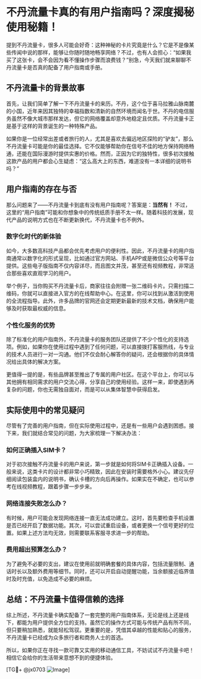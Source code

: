 # 不丹流量卡真的有用户指南吗？深度揭秘使用秘籍！

提到不丹流量卡，很多人可能会好奇：这种神秘的卡片究竟是什么？它是不是像某些传闻中说的那样，能够让你随时随地畅享网络？不过，也有人会担心：“如果我买了这张卡，会不会因为看不懂操作步骤而浪费钱？”别急，今天我们就来聊聊不丹流量卡是否真的配备了用户指南或手册。

## 不丹流量卡的背景故事

首先，让我们简单了解一下不丹流量卡的来历。不丹，这个位于喜马拉雅山脉南麓的小国，近年来因其独特的幸福指数和清新的自然环境而闻名于世。不丹的电信服务虽然不像大城市那样发达，但它的网络覆盖却意外地稳定且优质。不丹流量卡正是基于这样的背景诞生的一种特殊产品。

如果你是一位经常出差或者旅行的人，尤其是喜欢去偏远地区探险的“驴友”，那么不丹流量卡可能是你的最佳选择。它不仅能够帮助你在信号不佳的地方保持网络畅通，还能在国际漫游时提供实惠的价格。然而，正因为它的独特性，很多初次接触这款产品的用户都会心生疑虑：“这么高大上的东西，难道没有一本详细的说明书吗？”

## 用户指南的存在与否

那么问题来了——不丹流量卡到底有没有用户指南呢？答案是：**当然有！** 不过，这里的“用户指南”可能和你想象中的传统纸质手册不太一样。随着科技的发展，现代产品的说明方式也在不断更新换代，不丹流量卡也不例外。

### 数字化时代的新体验

如今，大多数高科技产品都会优先考虑用户的便利性。因此，不丹流量卡的用户指南通常以数字化的形式呈现，比如通过官方网站、手机APP或是微信公众号等平台提供。这些电子版指南不仅内容详尽，而且图文并茂，甚至还有视频教程，非常适合那些喜欢直观学习的用户。

举个例子，当你购买不丹流量卡后，商家往往会附赠一张二维码卡片。只需扫描二维码，你就可以直接进入官方的在线帮助中心。在这里，你可以找到从激活到使用的全流程指导。此外，许多品牌的官网还会定期更新最新的技术文档，确保用户能够及时获取最权威的信息。

### 个性化服务的优势

除了标准化的用户指南外，不丹流量卡的服务团队还提供了不少个性化的支持选项。例如，如果你在使用过程中遇到了任何问题，可以直接拨打客服热线，与专业的技术人员进行一对一沟通。他们不仅会耐心解答你的疑问，还会根据你的具体情况给出具体的解决方案。

更值得一提的是，有些品牌甚至推出了专属的用户社区。在这个平台上，你可以与其他拥有相同需求的用户交流心得，分享自己的使用经验。这样一来，即使遇到再复杂的问题，你也无需独自面对，而是可以从集体智慧中获得启发。

## 实际使用中的常见疑问

尽管有了完善的用户指南，但在实际使用过程中，还是有一些用户会遇到困惑。接下来，我们就结合常见的问题，为大家梳理一下解决办法：

### 如何正确插入SIM卡？

对于初次接触不丹流量卡的用户来说，第一步就是如何将SIM卡正确插入设备。一般来说，这类卡片的设计都非常小巧精致，因此在安装时需要格外小心。建议先仔细阅读包装盒内的说明书，确认卡槽的方向后再操作。如果实在不确定，也可以参考在线视频教程，跟着步骤一步步来。

### 网络连接失败怎么办？

有时候，用户可能会发现网络连接一直无法成功建立。这时，首先要检查手机设置是否已经开启了数据功能。其次，可以尝试重启设备，或者更换一个信号更好的位置。如果上述方法均无效，则需要联系客服寻求进一步的帮助。

### 费用超出预算怎么办？

为了避免不必要的支出，建议在使用前就明确套餐的具体内容，包括流量限制、通话时长以及额外费用等细节。同时，还可以开启自动提醒功能，当余额接近临界值时及时充值，以免造成不必要的麻烦。

## 总结：不丹流量卡值得信赖的选择

综上所述，不丹流量卡确实配备了一套完整的用户指南体系，无论是线上还是线下，都能为用户提供全方位的支持。虽然它的操作方式可能与传统产品有所不同，但只要稍加熟悉，就能轻松驾驭。更重要的是，凭借其卓越的性能和贴心的服务，不丹流量卡已经成为众多旅行者和商务人士的首选。

所以，如果你正在寻找一款可靠又实用的移动通信工具，不妨试试不丹流量卡吧！相信它会给你的生活带来意想不到的便捷体验。

[TG💪+ @jx0703 ![Image](https://github.com/user-attachments/assets/dbca1d08-cadb-493c-b0ec-ad6f7a83f270)]